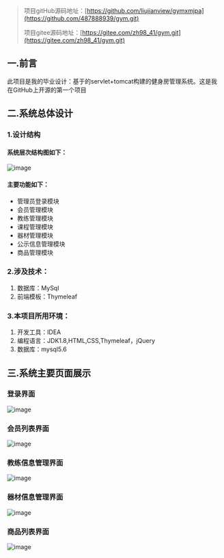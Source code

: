 
> 项目gitHub源码地址：[https://github.com/liujianview/gymxmjpa](https://github.com/487888939/gym.git)
>
> 项目gitee源码地址：[https://gitee.com/zh98_41/gym.git](https://gitee.com/zh98_41/gym.git)
>
## 一.前言

此项目是我的毕业设计：基于的servlet+tomcat构建的健身房管理系统。这是我在GitHub上开源的第一个项目

## 二.系统总体设计

### 1.设计结构

#### 系统层次结构图如下：

![image](https://github.com/487888939/gym/blob/master/img/structure.jpg)

#### 主要功能如下：

- 管理员登录模块
- 会员管理模块
- 教练管理模块
- 课程管理模块
- 器材管理模块
- 公示信息管理模块
- 商品管理模块

### 2.涉及技术：

1. 数据库：MySql
2. 前端模板：Thymeleaf
### 3.本项目所用环境：

1. 开发工具：IDEA
2. 编程语言：JDK1.8,HTML,CSS,Thymeleaf，jQuery
3. 数据库：mysql5.6

## 三.系统主要页面展示

### 登录界面

![image](https://github.com/487888939/gym/blob/master/img/login.png)

### 会员列表界面

![image](https://github.com/487888939/gym/blob/master/img/user.jpg)

### 教练信息管理界面

![image](https://github.com/487888939/gym/blob/master/img/coach.jpg)

### 器材信息管理界面

![image](h)

### 商品列表界面

![image](https://img-blog.csdnimg.cn/img_convert/bf7a74da109829fe505356369a1550fe.png)

